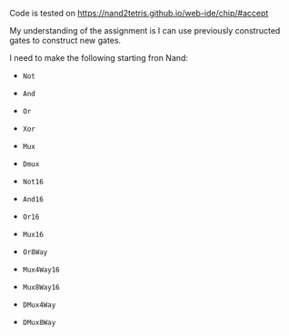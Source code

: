Code is tested on https://nand2tetris.github.io/web-ide/chip/#accept

My understanding of the assignment is I can use previously constructed gates to construct new gates.

I need to make the following starting fron Nand:
*     Not
*     And
*     Or
*     Xor
*     Mux
*     Dmux
*     Not16
*     And16
*     Or16
*     Mux16
*     Or8Way
*     Mux4Way16
*     Mux8Way16
*     DMux4Way
*     DMux8Way
